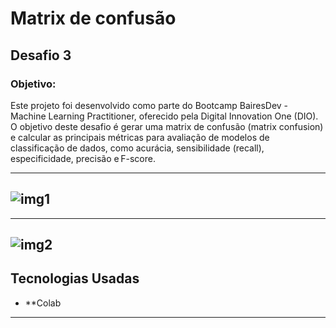 <h1>Matrix de confusão</h1>

<h2>Desafio 3</h2>

<h3>Objetivo:</h3>
<p>Este projeto foi desenvolvido como parte do Bootcamp BairesDev - Machine Learning Practitioner, oferecido pela Digital Innovation One (DIO). 
  O objetivo deste desafio é gerar uma matrix de confusão (matrix confusion) e calcular as principais métricas para avaliação de modelos de classificação de dados, como acurácia, sensibilidade (recall), especificidade, precisão e F-score.</p>

-------------------------------------------------------
![img1](https://github.com/user-attachments/assets/b340f620-8cc8-4023-bc66-3b9e79362ede)
-------------------------------------------------------

-------------------------------------------------------
![img2](https://github.com/user-attachments/assets/053066a5-9bdd-4a22-97f3-5fb0467f5078)
-------------------------------------------------------

## Tecnologias Usadas

- **Colab
-----------------------------------------------------------
